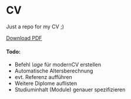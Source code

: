 # CV
Just a repo for my CV ;)


[Download PDF](https://www.sharelatex.com/github/repos/Fizzzo42/cv/builds/latest/output.pdf)

#### Todo:
* Befehl *\age* für modernCV erstellen
* Automatische Altersberechnung
* evt. Referenz aufführen
* Weitere Diplome auflisten
* Studiuminhalt (Module) genauer spezifizieren